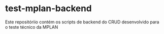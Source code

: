 # test-mplan-backend
Este repositóriio contém os scripts de backend do CRUD desenvolvido para o teste técnico da MPLAN
